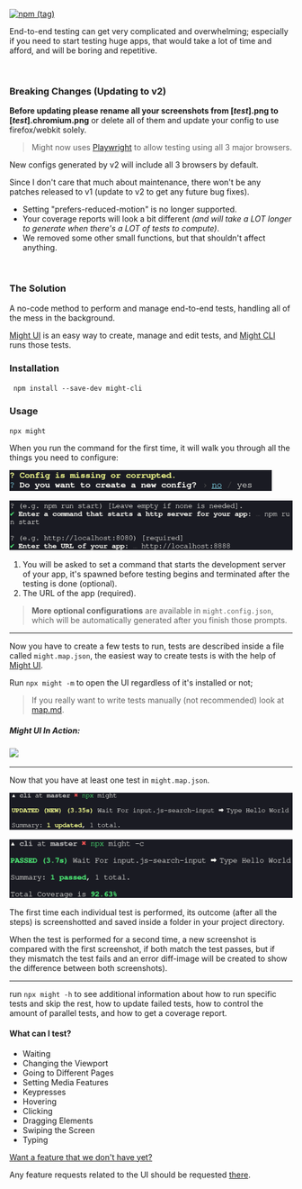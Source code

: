 [![npm (tag)](https://img.shields.io/npm/v/might-cli/latest)](http://npmjs.com/package/might-cli)

End-to-end testing can get very complicated and overwhelming; especially if you need to start testing huge apps, that would take a lot of time and afford, and will be boring and repetitive.


<br>

### Breaking Changes (Updating to v2)
**Before updating please rename all your screenshots from [*test*].png to [*test*].chromium.png**
or delete all of them and update your config to use firefox/webkit solely.

> Might now uses [Playwright](https://github.com/microsoft/playwright) to allow testing using all 3 major browsers.

New configs generated by v2 will include all 3 browsers by default.

Since I don't care that much about maintenance, there won't be any patches released to v1 (update to v2 to get any future bug fixes).

- Setting "prefers-reduced-motion" is no longer supported.
- Your coverage reports will look a bit different *(and will take a LOT longer to generate when there's a LOT of tests to compute)*.
- We removed some other small functions, but that shouldn't affect anything.

<br>

### The Solution

A no-code method to perform and manage end-to-end tests, handling all of the mess in the background.

[Might UI](https://github.com/ker0olos/Might) is an easy way to create, manage and edit tests, and [Might CLI](https://github.com/ker0olos/might-cli) runs those tests.

### Installation
`
npm install --save-dev might-cli`

### Usage

`npx might`

When you run the command for the first time, it will walk you through all the things you need to configure:

[![](./screenshots/1.png)](https://github.com/ker0olos/might-cli/raw/master/screenshots/1.png)

[![](./screenshots/2.png)](https://github.com/ker0olos/might-cli/raw/master/screenshots/2.png)

1. You will be asked to set a command that starts the development server of your app, it's spawned before testing begins and terminated after the testing is done (optional).
2. The URL of the app (required).


> **More optional configurations** are available in `might.config.json`, which will be automatically generated after you finish those prompts.

---

Now you have to create a few tests to run, tests are described inside a file called `might.map.json`, the easiest way to create tests is with the help of [Might UI](https://github.com/ker0olos/Might).

Run `npx might -m` to open the UI regardless of it's installed or not;

> If you really want to write tests manually (not recommended) look at
> [map.md](https://github.com/ker0olos/might-cli/blob/master/map.md).

##### *Might UI In Action:*
[![](https://github.com/ker0olos/Might/raw/master/screenshots/1.png)]()

---

Now that you have at least one test in `might.map.json`.

[![](./screenshots/3.png)](https://github.com/ker0olos/might-cli/raw/master/screenshots/3.png)

[![](./screenshots/4.png)](https://github.com/ker0olos/might-cli/raw/master/screenshots/4.png)

The first time each individual test is performed, its outcome (after all the steps) is screenshotted and saved inside a folder in your project directory.

When the test is performed for a second time, a new screenshot is compared with the first screenshot, if both match the test passes, but if they mismatch the test fails and an error diff-image will be created to show the difference between both screenshots).

---

run `npx might -h` to see additional information about how to run specific tests and skip the rest, how to update failed tests, how to control the amount of parallel tests, and how to get a coverage report.

#### What can I test?

- Waiting
- Changing the Viewport
- Going to Different Pages
- Setting Media Features
- Keypresses
- Hovering
- Clicking
- Dragging Elements
- Swiping the Screen
- Typing


[Want a feature that we don't have yet?](https://github.com/ker0olos/might-cli/issues/new?template=feature_request.md)

Any feature requests related to the UI should be requested [there](https://github.com/ker0olos/Might/issues/new?template=feature_request.md).